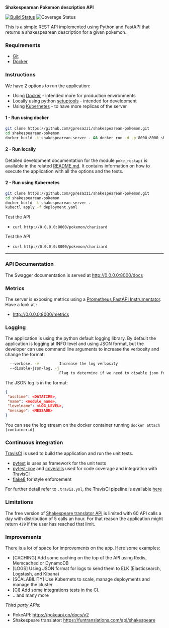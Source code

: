 **Shakespearean Pokemon description API**

[![Build Status](https://travis-ci.com/gpresazzi/shakespearean-pokemon.svg?branch=main)](https://travis-ci.com/gpresazzi/shakespearean-pokemon)
![Coverage Status](https://coveralls.io/repos/github/gpresazzi/shakespearean-pokemon/badge.svg?branch=main)

This is a simple REST API implemented using Python and FastAPI that returns a shakespearean description for a given pokemon.

### Requirements
* [Git](https://git-scm.com/)
* [Docker](https://www.docker.com/)

### Instructions
We have 2 options to run the application:
 * Using [Docker](https://www.docker.com/) - intended more for production environments
 * Locally using python [setuptools](https://pypi.org/project/setuptools/) - intended for development
 * Using [Kubernetes](https://kubernetes.io/) - to have more replicas of the server

#### 1 - Run using docker

```bash
git clone https://github.com/gpresazzi/shakespearean-pokemon.git
cd shakespearean-pokemon
docker build -t shakespearean-server . && docker run -d -p 8000:8000 shakespearean-server
```

#### 2 - Run locally
Detailed development documentation for the module `poke_restapi` is available in the related [README.md](poke_restapi/README.md).
It contains information on how to execute the application with all the options and the tests.


#### 2 - Run using Kubernetes
```bash
git clone https://github.com/gpresazzi/shakespearean-pokemon.git
cd shakespearean-pokemon
docker build -t shakespearean-server .
kubectl apply -f deployment.yaml
```

Test the API
 * `curl http://0.0.0.0:8000/pokemon/charizard`

Test the API
 * `curl http://0.0.0.0:8000/pokemon/charizard`

---

### API Documentation

The Swagger documentation is served at http://0.0.0.0:8000/docs

### Metrics

The server is exposing metrics using a [Prometheus FastAPI Instrumentator](prometheus-fastapi-instrumentator). 
Have a look at :

* http://0.0.0.0:8000/metrics


### Logging 

The application is using the python default logging library. 
By default the application is logging at INFO level and using JSON format, but the developer can use command line arguments to increase the verbosity and change the format:
```bash
  --verbose, -v         Increase the log verbosity
  --disable-json-log, -j
                        Flag to determine if we need to disable json format for the logs.
```

The JSON log is in the format:
```json
{
 "asctime": <DATATIME>, 
 "name": <module_name>, 
 "levelname": <LOG_LEVEL>, 
 "message": <MESSAGE>
}
```

You can see the log stream on the docker container running `docker attach [containerid]`

### Continuous integration
[TravisCI](https://travis-ci.org/) is used to build the application and run the unit tests.
- [pytest](https://docs.pytest.org/en/stable/) is uses as framework for the unit tests
- [pytest-cov](https://pypi.org/project/pytest-cov/) and [coveralls](https://pypi.org/project/coveralls/) used for code coverage and integration with TravisCI
- [flake8](https://flake8.pycqa.org/en/latest/) for style enforcement

For further detail refer to `.travis.yml`, the TravisCI pipeline is available [here](https://travis-ci.com/github/gpresazzi/shakespearean-pokemon)

### Limitations
The free version of [Shakespeare translator API](https://funtranslations.com/api/shakespeare) is limited with 60 API calls a day with distribution of 5 calls an hour. For that reason the application might return `429` if the user has reached that limit.

### Improvements
There is a lot of space for improvements on the app. Here some examples:
 - [CACHING] Add some caching on the top of the API using Redis, Memcached or DynamoDB
 - [LOGS] Using JSON format for logs to send them to ELK (Elasticsearch, Logstash, and Kibana)  
 - [SCALABILITY] Use Kubernets to scale, manage deployments and manage the cluster 
 - [CI] Add some integrations tests in the CI.
 - .. and many more


*Third party APIs:*
- PokeAPI: https://pokeapi.co/docs/v2
- Shakespeare translator: https://funtranslations.com/api/shakespeare
